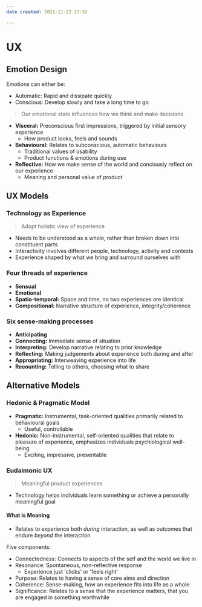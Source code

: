 ```yaml
---
date created: 2021-11-22 17:52

---
```


# UX

## Emotion Design

Emotions can either be:

- Automatic: Rapid and dissipate quickly
- Conscious: Develop slowly and take a long time to go

> Our emotional state influences how we think and make decisions

- **Visceral:** Preconscious first impressions, triggered by initial sensory experience
  - How product looks, feels and sounds
- **Behavioural:** Relates to subconscious, automatic behaviours
  - Traditional values of usability
  - Product functions & emotions during use
- **Reflective:** How we make sense of the world and conciously reflect on our experience
  - Meaning and personal value of product

## UX Models

### Technology as Experience

> Adopt holistic view of experience

- Needs to be understood as a whole, rather than broken down into constituent parts
- Interactivity involves different people, technology, activity and contexts
- Experience shaped by what we bring and surround ourselves with

### Four threads of experience

- **Sensual**
- **Emotional**
- **Spatio-temporal:** Space and time, no two experiences are identical
- **Compositional:** Narrative structure of experience, integrity/coherence

### Six sense-making processes

- **Anticipating**
- **Connecting:** Immediate sense of situation
- **Interpreting:** Develop narrative relating to prior knowledge
- **Reflecting:** Making judgements about experience both during and after
- **Appropriating:** Interweaving experience into life
- **Recounting:** Telling to others, choosing what to share

## Alternative Models

### Hedonic & Pragmatic Model

- **Pragmatic:** Instrumental, task-oriented qualities primarily related to behavioural goals
  - Useful, controllable
- **Hedonic:** Non-instrumental, self-oriented qualities that relate to pleasure of experience, emphasizes individuals psychiological well-being
  - Exciting, impressive, presentable

### Eudaimonic UX


> Meaningful product experiences

- Technology helps individuals learn something or achieve a personally meaningful goal

#### What is Meaning

- Relates to experience both _during_ interaction, as well as outcomes that endure _beyond_ the interaction


Five components:
- Connectedness: Connects to aspects of the self and the world we live in
- Resonance: Spontaneous, non-reflective response
	- Experience just 'clicks' or 'feels right'
- Purpose: Relates to having a sense of core aims and direction
- Coherence: Sense-making, how an experience fits into life as a whole
- Significance: Relates to a sense that the experience matters, that you are engaged in something worthwhile

